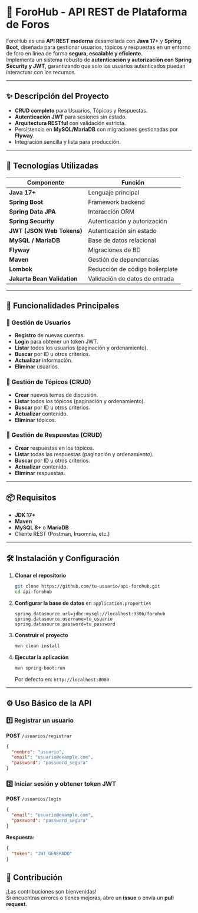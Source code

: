 # 🚀 ForoHub - API REST de Plataforma de Foros

ForoHub es una **API REST moderna** desarrollada con **Java 17+** y **Spring Boot**, diseñada para gestionar usuarios, tópicos y respuestas en un entorno de foro en línea de forma **segura, escalable y eficiente**.  
Implementa un sistema robusto de **autenticación y autorización con Spring Security y JWT**, garantizando que solo los usuarios autenticados puedan interactuar con los recursos.

---

## ✨ Descripción del Proyecto

- **CRUD completo** para Usuarios, Tópicos y Respuestas.  
- **Autenticación JWT** para sesiones sin estado.  
- **Arquitectura RESTful** con validación estricta.  
- Persistencia en **MySQL/MariaDB** con migraciones gestionadas por **Flyway**.  
- Integración sencilla y lista para producción.

---

## 🌟 Tecnologías Utilizadas

| Componente                    | Función |
|--------------------------------|---------|
| **Java 17+**                   | Lenguaje principal |
| **Spring Boot**                | Framework backend |
| **Spring Data JPA**            | Interacción ORM |
| **Spring Security**            | Autenticación y autorización |
| **JWT (JSON Web Tokens)**      | Autenticación sin estado |
| **MySQL / MariaDB**            | Base de datos relacional |
| **Flyway**                     | Migraciones de BD |
| **Maven**                      | Gestión de dependencias |
| **Lombok**                     | Reducción de código boilerplate |
| **Jakarta Bean Validation**    | Validación de datos de entrada |

---

## 🚀 Funcionalidades Principales

### 👥 Gestión de Usuarios
- **Registro** de nuevas cuentas.  
- **Login** para obtener un token JWT.  
- **Listar** todos los usuarios (paginación y ordenamiento).  
- **Buscar** por ID u otros criterios.  
- **Actualizar** información.  
- **Eliminar** usuarios.

### 💬 Gestión de Tópicos (CRUD)
- **Crear** nuevos temas de discusión.  
- **Listar** todos los tópicos (paginación y ordenamiento).  
- **Buscar** por ID u otros criterios.  
- **Actualizar** contenido.  
- **Eliminar** tópicos.

### 💭 Gestión de Respuestas (CRUD)
- **Crear** respuestas en los tópicos.  
- **Listar** todas las respuestas (paginación y ordenamiento).  
- **Buscar** por ID u otros criterios.  
- **Actualizar** contenido.  
- **Eliminar** respuestas.

---

## 📦 Requisitos

- **JDK 17+**  
- **Maven**  
- **MySQL 8+** o **MariaDB**  
- Cliente REST (Postman, Insomnia, etc.)

---

## 🛠️ Instalación y Configuración

1. **Clonar el repositorio**
   ```bash
   git clone https://github.com/tu-usuario/api-forohub.git
   cd api-forohub
   ```

2. **Configurar la base de datos** en `application.properties`
   ```properties
   spring.datasource.url=jdbc:mysql://localhost:3306/forohub
   spring.datasource.username=tu_usuario
   spring.datasource.password=tu_password
   ```

3. **Construir el proyecto**
   ```bash
   mvn clean install
   ```

4. **Ejecutar la aplicación**
   ```bash
   mvn spring-boot:run
   ```
   Por defecto en: `http://localhost:8080`

---

## ⚙️ Uso Básico de la API

### 1️⃣ Registrar un usuario
**POST** `/usuarios/registrar`
```json
{
  "nombre": "usuario",
  "email": "usuario@example.com",
  "password": "password_segura"
}
```

### 2️⃣ Iniciar sesión y obtener token JWT
**POST** `/usuarios/login`
```json
{
  "email": "usuario@example.com",
  "password": "password_segura"
}
```
**Respuesta:**
```json
{
  "token": "JWT_GENERADO"
}
```

## 🤝 Contribución
¡Las contribuciones son bienvenidas!  
Si encuentras errores o tienes mejoras, abre un **issue** o envía un **pull request**.




